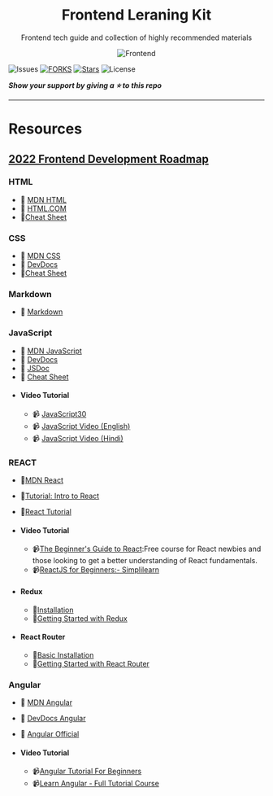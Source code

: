 <div style="text-align:center">
  
# Frontend Leraning Kit
Frontend tech guide and collection of highly recommended materials

![Frontend](https://github.com/mjmaurya/frontend-leraning-kit/blob/main/frontend.png)
</div>
 
 ![Issues](https://img.shields.io/github/issues/mjmaurya/frontend-leraning-kit?label=ISSUES)
 [![FORKS](https://img.shields.io/github/forks/mjmaurya/frontend-leraning-kit?label=FORKS)](https://github.com/mjmaurya/frontend-leraning-kit/network)
 [![Stars](https://img.shields.io/github/stars/mjmaurya/frontend-leraning-kit?label=STARS)](https://github.com/mjmaurya/frontend-leraning-kit/stargazers)
 ![License](https://img.shields.io/github/license/mjmaurya/frontend-leraning-kit?label=LICENSE)


 
 ***Show your support by giving a ⭐  to this repo***
 
 ___
 
# Resources

## [2022 Frontend Development Roadmap](https://github.com/mjmaurya/frontend-leraning-kit/blob/main/frontend-roadmap.MD)

### HTML

- :closed_book: [MDN HTML](https://developer.mozilla.org/en-US/docs/Web/HTML)
- :closed_book: [HTML.COM](https://html.com/document/)
- 📘[Cheat Sheet](https://htmlcheatsheet.com/)

### CSS

- :closed_book: [MDN CSS](https://developer.mozilla.org/en-US/docs/Web/CSS)
- :closed_book: [DevDocs](https://devdocs.io/css/)
- 📘[Cheat Sheet](https://htmlcheatsheet.com/css)

### Markdown

- :bookmark_tabs: [Markdown](https://github.com/mjmaurya/frontend-leraning-kit/blob/main/Markdown.MD)


### JavaScript

- :closed_book: [MDN JavaScript](https://developer.mozilla.org/en-US/docs/Web/JavaScript)
- :closed_book: [DevDocs](https://devdocs.io/javascript/)
- 📕 [JSDoc](https://jsdoc.app/)
- 📘 [Cheat Sheet](https://htmlcheatsheet.com/js)
- #### Video Tutorial
    - 📹 [JavaScript30](https://javascript30.com/)
    - 📹 [JavaScript Video (English)](https://www.youtube.com/watch?v=uDwSnnhl1Ng&list=PLsyeobzWxl7qtP8Lo9TReqUMkiOp446cV)
    - 📹 [JavaScript Video (Hindi)](https://www.youtube.com/playlist?list=PLu0W_9lII9ajyk081To1Cbt2eI5913SsL)

### REACT
- 📕[MDN React](https://developer.mozilla.org/en-US/docs/Learn/Tools_and_testing/Client-side_JavaScript_frameworks/React_getting_started)
- 📕[Tutorial: Intro to React](https://reactjs.org/tutorial/tutorial.html)
- 📕[React Tutorial](https://react-tutorial.app/app.html?id=327)
-  #### Video Tutorial
    - 📹[The Beginner's Guide to React](https://egghead.io/courses/the-beginner-s-guide-to-react):Free course for React newbies and those looking to get a better understanding of React fundamentals.
    - 📹[ReactJS for Beginners:- Simplilearn](https://www.simplilearn.com/learn-react-js-basics-free-course-skillup?referrer=search&tag=react)

- #### Redux
    - 📕[Installation](https://redux.js.org/introduction/installation)
    - 📕[Getting Started with Redux](https://redux.js.org/introduction/getting-started)
- #### React Router
    - 📕[Basic Installation](https://reactrouter.com/docs/en/v6/getting-started/installation#basic-installation)
    - 📕[Getting Started with React Router](https://reactrouter.com/docs/en/v6/getting-started/tutorial)

### Angular

- 📕 [MDN Angular](https://developer.mozilla.org/en-US/docs/Learn/Tools_and_testing/Client-side_JavaScript_frameworks/Angular_getting_started)
- 📕 [DevDocs Angular](https://devdocs.io/angular/)
- 📕 [Angular Official](https://angular.io/docs)

- #### Video Tutorial
    - 📹[Angular Tutorial For Beginners](https://www.youtube.com/watch?v=iZ1mlcCkY8A)
    - 📹[Learn Angular - Full Tutorial Course](https://www.youtube.com/watch?v=2OHbjep_WjQ&list=RDCMUC8butISFwT-Wl7EV0hUK0BQ&start_radio=1&rv=2OHbjep_WjQ&t=0)
